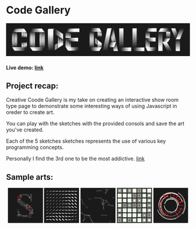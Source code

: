 # Code Gallery

<img alt="logo"  src="./ReadmeFiles/logo.png">

#### Live demo: [link](https://0xleodev.github.io/Code-Gallery/)

## Project recap:

Creative Coode Gallery is my take on creating an interactive show room type page to demonstrate some interesting ways of using Javascript in oreder to create art.

You can play with the sketches with the provided consols and save the art you've created.

Each of the 5 sketches sketches represents the use of various key programming concepts.

Personally I find the 3rd one to be the most addictive. [link](https://0xleodev.github.io/Code-Gallery/)

## Sample arts:

<p align="center">
<img alt="sample 1"  src="./ReadmeFiles/sample(1).png" width="19%">
<img alt="sample 2"  src="./ReadmeFiles/sample(2).png" width="19%">
<img alt="sample 3"  src="./ReadmeFiles/sample(3).png" width="19%">
<img alt="sample 5"  src="./ReadmeFiles/sample(5).png" width="19%">
<img alt="sample 4"  src="./ReadmeFiles/sample(4).png" width="19%">
</p>
